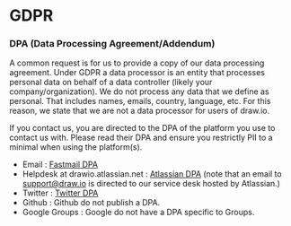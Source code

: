 # GDPR

### DPA (Data Processing Agreement/Addendum)

A common request is for us to provide a copy of our data processing agreement. Under GDPR a data processor is an entity that processes personal data on behalf of a data controller (likely your company/organization). We do not process any data that we define as personal. That includes names, emails, country, language, etc. For this reason, we state that we are not a data processor for users of draw.io.

If you contact us, you are directed to the DPA of the platform you use to contact us with. Please read their DPA and ensure you restrictly PII to a minimal when using the platform(s).

* Email : [Fastmail DPA](https://www.fastmail.com/about/dpa.html)
* Helpdesk at drawio.atlassian.net : [Atlassian DPA](https://www.atlassian.com/dam/jcr:a7be1b13-555e-4ba6-9579-0f3cb83ee123/Atlassian%20DPA%202020%2010%2012.pdf) (note that an email to support@draw.io is directed to our service desk hosted by Atlassian.)
* Twitter : [Twitter DPA](https://gdpr.twitter.com/en/dpa.html)
* Github : Github do not publish a DPA.
* Google Groups : Google do not have a DPA specific to Groups.

